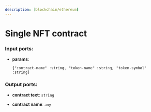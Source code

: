 ```yaml
---
description: [blockchain/ethereum]
---
```


# Single NFT contract

### Input ports:

* __params__: 
    ```
    {"contract-name" :string, "token-name" :string, "token-symbol" :string}
    ```

### Output ports:

* __contract text__: ` string `


* __contract name__: ` any `

